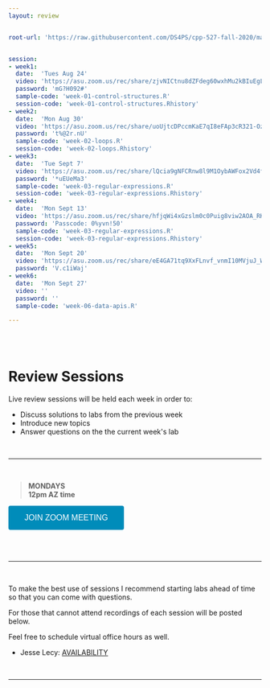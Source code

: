 ```yaml
---
layout: review


root-url: 'https://raw.githubusercontent.com/DS4PS/cpp-527-fall-2020/master/review-sessions/'


session: 
- week1:
  date:  'Tues Aug 24'  
  video: 'https://asu.zoom.us/rec/share/zjvNICtnu8dZFdeg60wxhMu2kBIuEgLzKpFL0ENFCxAutjNRoh7Qv4Y-FS_x1To4.jA5BkU07monHPkKj'
  password: 'mG?H092#'
  sample-code: 'week-01-control-structures.R' 
  session-code: 'week-01-control-structures.Rhistory' 
- week2:
  date:  'Mon Aug 30'  
  video: 'https://asu.zoom.us/rec/share/uoUjtcDPccmKaE7qI8eFAp3cR321-OzufhrVEVM0ZnGkc2Mp3iex9zycBFNz8nek.IwIASZVzZLGMIULj'
  password: 't%@2r.nU'
  sample-code: 'week-02-loops.R' 
  session-code: 'week-02-loops.Rhistory' 
- week3:
  date:  'Tue Sept 7'  
  video: 'https://asu.zoom.us/rec/share/lQcia9gNFCRnw8l9M1OybAWFox2Vd4fu85VAU-lDYYyLJj48sZmBQOUMcqU6nB1e.vJSzKLN19a9pZpxe'
  password: '*uEUeMa3'
  sample-code: 'week-03-regular-expressions.R' 
  session-code: 'week-03-regular-expressions.Rhistory' 
- week4:
  date:  'Mon Sept 13'  
  video: 'https://asu.zoom.us/rec/share/hfjqWi4xGzslm0c0Puig8viw2AOA_RK4L-ci9aTPwZmdeujFbBKKgcPK9NZ6m7MA.952pSGmuLyFKqJIg'
  password: 'Passcode: 0%yvn!50'
  sample-code: 'week-03-regular-expressions.R'
  session-code: 'week-03-regular-expressions.Rhistory'
- week5:
  date:  'Mon Sept 20'  
  video: 'https://asu.zoom.us/rec/share/eE4GA71tq9XxFLnvf_vnmI10MVjuJ_W05OKQSNSdI4yeNyl2LkedM_cItc3GF_QI.toZ8G5685e4Hh17u'
  password: 'V.c1iWaj'
- week6:
  date:  'Mon Sept 27'  
  video: ''
  password: ''
  sample-code: 'week-06-data-apis.R'

---
```





<br><br>

# Review Sessions 

Live review sessions will be held each week in order to: 

* Discuss solutions to labs from the previous week 
* Introduce new topics 
* Answer questions on the the current week's lab 


<br> 
<hr>
<br>


> **MONDAYS**    
> **12pm AZ time** 

<a href='https://asu.zoom.us/j/87540573400' target=""> <button class="zoom">JOIN ZOOM MEETING</button></a>

<br>



<!--  **Add to your calendar:** <a target="_blank" href=""><img border="0" src="https://www.google.com/calendar/images/ext/gc_button1_en.gif"></a>  -->




<br> 
<hr>
<br>


To make the best use of sessions I recommend starting labs ahead of time so that you can come with questions. 

For those that cannot attend recordings of each session will be posted below. 

Feel free to schedule virtual office hours as well.   

* Jesse Lecy: [AVAILABILITY](https://calendly.com/lecy/)


<br> 
<hr>
<br>
<br>





<style>
.zoom {
  background-color: #008CBA; 
  border: none;
  color: white;
  padding: 15px 32px;
  text-align: center;
  text-decoration: none;
  display: inline-block;
  font-size: 16px;
  border-radius: 4px;
}
</style>




